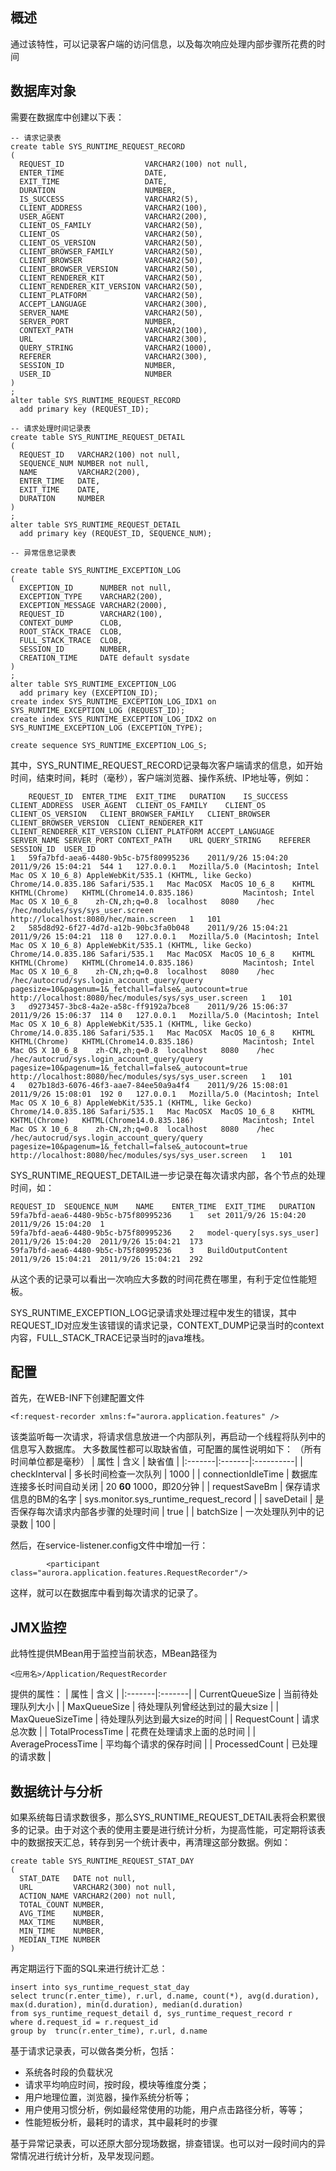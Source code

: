 ## 概述 ##

通过该特性，可以记录客户端的访问信息，以及每次响应处理内部步骤所花费的时间

## 数据库对象 ##

需要在数据库中创建以下表：

```
-- 请求记录表
create table SYS_RUNTIME_REQUEST_RECORD
(
  REQUEST_ID                  VARCHAR2(100) not null,
  ENTER_TIME                  DATE,
  EXIT_TIME                   DATE,
  DURATION                    NUMBER,
  IS_SUCCESS                  VARCHAR2(5),
  CLIENT_ADDRESS              VARCHAR2(100),
  USER_AGENT                  VARCHAR2(200),
  CLIENT_OS_FAMILY            VARCHAR2(50),
  CLIENT_OS                   VARCHAR2(50),
  CLIENT_OS_VERSION           VARCHAR2(50),
  CLIENT_BROWSER_FAMILY       VARCHAR2(50),
  CLIENT_BROWSER              VARCHAR2(50),
  CLIENT_BROWSER_VERSION      VARCHAR2(50),
  CLIENT_RENDERER_KIT         VARCHAR2(50),
  CLIENT_RENDERER_KIT_VERSION VARCHAR2(50),
  CLIENT_PLATFORM             VARCHAR2(50),
  ACCEPT_LANGUAGE             VARCHAR2(300),
  SERVER_NAME                 VARCHAR2(50),
  SERVER_PORT                 NUMBER,
  CONTEXT_PATH                VARCHAR2(100),
  URL                         VARCHAR2(300),
  QUERY_STRING                VARCHAR2(1000),
  REFERER                     VARCHAR2(300),
  SESSION_ID                  NUMBER,
  USER_ID                     NUMBER
)
;
alter table SYS_RUNTIME_REQUEST_RECORD
  add primary key (REQUEST_ID);

-- 请求处理时间记录表
create table SYS_RUNTIME_REQUEST_DETAIL
(
  REQUEST_ID   VARCHAR2(100) not null,
  SEQUENCE_NUM NUMBER not null,
  NAME         VARCHAR2(200),
  ENTER_TIME   DATE,
  EXIT_TIME    DATE,
  DURATION     NUMBER
)
;
alter table SYS_RUNTIME_REQUEST_DETAIL
  add primary key (REQUEST_ID, SEQUENCE_NUM);

-- 异常信息记录表

create table SYS_RUNTIME_EXCEPTION_LOG
(
  EXCEPTION_ID      NUMBER not null,
  EXCEPTION_TYPE    VARCHAR2(200),
  EXCEPTION_MESSAGE VARCHAR2(2000),
  REQUEST_ID        VARCHAR2(100),
  CONTEXT_DUMP      CLOB,
  ROOT_STACK_TRACE  CLOB,
  FULL_STACK_TRACE  CLOB,
  SESSION_ID        NUMBER,
  CREATION_TIME     DATE default sysdate
)
;
alter table SYS_RUNTIME_EXCEPTION_LOG
  add primary key (EXCEPTION_ID);
create index SYS_RUNTIME_EXCEPTION_LOG_IDX1 on SYS_RUNTIME_EXCEPTION_LOG (REQUEST_ID);
create index SYS_RUNTIME_EXCEPTION_LOG_IDX2 on SYS_RUNTIME_EXCEPTION_LOG (EXCEPTION_TYPE);

create sequence SYS_RUNTIME_EXCEPTION_LOG_S;
```

其中，SYS\_RUNTIME\_REQUEST\_RECORD记录每次客户端请求的信息，如开始时间，结束时间，耗时（毫秒），客户端浏览器、操作系统、IP地址等，例如：

```
   	REQUEST_ID	ENTER_TIME	EXIT_TIME	DURATION	IS_SUCCESS	CLIENT_ADDRESS	USER_AGENT	CLIENT_OS_FAMILY	CLIENT_OS	CLIENT_OS_VERSION	CLIENT_BROWSER_FAMILY	CLIENT_BROWSER	CLIENT_BROWSER_VERSION	CLIENT_RENDERER_KIT	CLIENT_RENDERER_KIT_VERSION	CLIENT_PLATFORM	ACCEPT_LANGUAGE	SERVER_NAME	SERVER_PORT	CONTEXT_PATH	URL	QUERY_STRING	REFERER	SESSION_ID	USER_ID
1	59fa7bfd-aea6-4480-9b5c-b75f80995236	2011/9/26 15:04:20	2011/9/26 15:04:21	544	1	127.0.0.1	Mozilla/5.0 (Macintosh; Intel Mac OS X 10_6_8) AppleWebKit/535.1 (KHTML, like Gecko) Chrome/14.0.835.186 Safari/535.1	Mac	MacOSX	MacOS 10_6_8	KHTML	KHTML(Chrome)	KHTML(Chrome14.0.835.186)			Macintosh; Intel Mac OS X 10_6_8	zh-CN,zh;q=0.8	localhost	8080	/hec	/hec/modules/sys/sys_user.screen		http://localhost:8080/hec/main.screen	1	101
2	585d8d92-6f27-4d7d-a12b-90bc3fa0b048	2011/9/26 15:04:21	2011/9/26 15:04:21	118	0	127.0.0.1	Mozilla/5.0 (Macintosh; Intel Mac OS X 10_6_8) AppleWebKit/535.1 (KHTML, like Gecko) Chrome/14.0.835.186 Safari/535.1	Mac	MacOSX	MacOS 10_6_8	KHTML	KHTML(Chrome)	KHTML(Chrome14.0.835.186)			Macintosh; Intel Mac OS X 10_6_8	zh-CN,zh;q=0.8	localhost	8080	/hec	/hec/autocrud/sys.login_account_query/query	pagesize=10&pagenum=1&_fetchall=false&_autocount=true	http://localhost:8080/hec/modules/sys/sys_user.screen	1	101
3	d9273457-3bc8-4a2e-a58c-ff9192a7bce8	2011/9/26 15:06:37	2011/9/26 15:06:37	114	0	127.0.0.1	Mozilla/5.0 (Macintosh; Intel Mac OS X 10_6_8) AppleWebKit/535.1 (KHTML, like Gecko) Chrome/14.0.835.186 Safari/535.1	Mac	MacOSX	MacOS 10_6_8	KHTML	KHTML(Chrome)	KHTML(Chrome14.0.835.186)			Macintosh; Intel Mac OS X 10_6_8	zh-CN,zh;q=0.8	localhost	8080	/hec	/hec/autocrud/sys.login_account_query/query	pagesize=10&pagenum=1&_fetchall=false&_autocount=true	http://localhost:8080/hec/modules/sys/sys_user.screen	1	101
4	027b18d3-6076-46f3-aae7-84ee50a9a4f4	2011/9/26 15:08:01	2011/9/26 15:08:01	192	0	127.0.0.1	Mozilla/5.0 (Macintosh; Intel Mac OS X 10_6_8) AppleWebKit/535.1 (KHTML, like Gecko) Chrome/14.0.835.186 Safari/535.1	Mac	MacOSX	MacOS 10_6_8	KHTML	KHTML(Chrome)	KHTML(Chrome14.0.835.186)			Macintosh; Intel Mac OS X 10_6_8	zh-CN,zh;q=0.8	localhost	8080	/hec	/hec/autocrud/sys.login_account_query/query	pagesize=10&pagenum=1&_fetchall=false&_autocount=true	http://localhost:8080/hec/modules/sys/sys_user.screen	1	101
```

SYS\_RUNTIME\_REQUEST\_DETAIL进一步记录在每次请求内部，各个节点的处理时间，如：
```
REQUEST_ID	SEQUENCE_NUM	NAME	ENTER_TIME	EXIT_TIME	DURATION
59fa7bfd-aea6-4480-9b5c-b75f80995236	1	set	2011/9/26 15:04:20	2011/9/26 15:04:20	1
59fa7bfd-aea6-4480-9b5c-b75f80995236	2	model-query[sys.sys_user]	2011/9/26 15:04:20	2011/9/26 15:04:21	173
59fa7bfd-aea6-4480-9b5c-b75f80995236	3	BuildOutputContent	2011/9/26 15:04:21	2011/9/26 15:04:21	292
```

从这个表的记录可以看出一次响应大多数的时间花费在哪里，有利于定位性能短板。

SYS\_RUNTIME\_EXCEPTION\_LOG记录请求处理过程中发生的错误，其中REQUEST\_ID对应发生该错误的请求记录，CONTEXT\_DUMP记录当时的context内容，FULL\_STACK\_TRACE记录当时的java堆栈。

## 配置 ##

首先，在WEB-INF下创建配置文件
```
<f:request-recorder xmlns:f="aurora.application.features" /> 
```
该类监听每一次请求，将请求信息放进一个内部队列，再启动一个线程将队列中的信息写入数据库。
大多数属性都可以取缺省值，可配置的属性说明如下：
（所有时间单位都是毫秒）
| 属性 | 含义 | 缺省值 |
|:-------|:-------|:----------|
| checkInterval | 多长时间检查一次队列 | 1000      |
| connectionIdleTime | 数据库连接多长时间自动关闭 | 20 **60** 1000，即20分钟 |
| requestSaveBm | 保存请求信息的BM的名字 | sys.monitor.sys\_runtime\_request\_record |
| saveDetail | 是否保存每次请求内部各步骤的处理时间 | true      |
| batchSize | 一次处理队列中的记录数 | 100       |

然后，在service-listener.config文件中增加一行：
```
		<participant class="aurora.application.features.RequestRecorder"/>
```

这样，就可以在数据库中看到每次请求的记录了。

## JMX监控 ##
此特性提供MBean用于监控当前状态，MBean路径为
```
<应用名>/Application/RequestRecorder
```
提供的属性：
| 属性 | 含义 |
|:-------|:-------|
| CurrentQueueSize | 当前待处理队列大小 |
| MaxQueueSize | 待处理队列曾经达到过的最大size |
| MaxQueueSizeTime | 待处理队列达到最大size的时间 |
| RequestCount | 请求总次数 |
| TotalProcessTime | 花费在处理请求上面的总时间 |
| AverageProcessTime | 平均每个请求的保存时间 |
| ProcessedCount | 已处理的请求数 |

## 数据统计与分析 ##

如果系统每日请求数很多，那么SYS\_RUNTIME\_REQUEST\_DETAIL表将会积累很多的记录。由于对这个表的使用主要是进行统计分析，为提高性能，可定期将该表中的数据按天汇总，转存到另一个统计表中，再清理这部分数据。例如：
```
create table SYS_RUNTIME_REQUEST_STAT_DAY
(
  STAT_DATE   DATE not null,
  URL         VARCHAR2(300) not null,
  ACTION_NAME VARCHAR2(200) not null,
  TOTAL_COUNT NUMBER,
  AVG_TIME    NUMBER,
  MAX_TIME    NUMBER,
  MIN_TIME    NUMBER,
  MEDIAN_TIME NUMBER
)
```
再定期运行下面的SQL来进行统计汇总：
```
insert into sys_runtime_request_stat_day
select trunc(r.enter_time), r.url, d.name, count(*), avg(d.duration), max(d.duration), min(d.duration), median(d.duration)
from sys_runtime_request_detail d, sys_runtime_request_record r
where d.request_id = r.request_id
group by  trunc(r.enter_time), r.url, d.name
```

基于请求记录表，可以做各类分析，包括：
  * 系统各时段的负载状况
  * 请求平均响应时间，按时段，模块等维度分类；
  * 用户地理位置，浏览器，操作系统分析等；
  * 用户使用习惯分析，例如最经常使用的功能，用户点击路径分析，等等；
  * 性能短板分析，最耗时的请求，其中最耗时的步骤

基于异常记录表，可以还原大部分现场数据，排查错误。也可以对一段时间内的异常情况进行统计分析，及早发现问题。